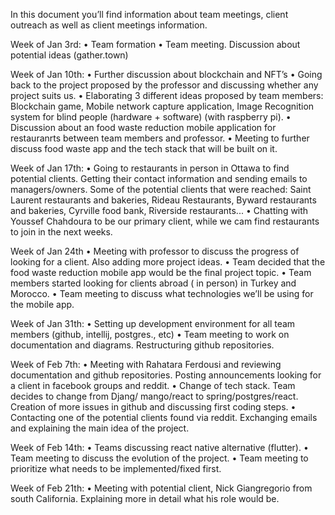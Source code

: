 In this document you’ll find information about team meetings, client outreach as well as client meetings information.

Week of Jan 3rd:
•	Team formation
•	Team meeting. Discussion about potential ideas (gather.town)

Week of Jan 10th:
•	Further discussion about blockchain and NFT’s
•	Going back to the project proposed by the professor and discussing whether any project suits us.
•	Elaborating 3 different ideas proposed by team members: Blockchain game, Mobile network capture application, Image Recognition system for blind people (hardware + software) (with raspberry pi).
•	Discussion about an food waste reduction mobile application for restauranrts between team members and professor.
•	Meeting to further discuss food waste app and the tech stack that will be built on it.

Week of Jan 17th:
•	Going to restaurants in person in Ottawa to find potential clients. Getting their contact information and sending emails to managers/owners. Some of the potential clients that were reached: Saint Laurent restaurants and bakeries, Rideau Restaurants, Byward restaurants and bakeries, Cyrville food bank, Riverside restaurants...
•	Chatting with Youssef Chahdoura to be our primary client, while we cam find restaurants to join in the next weeks.

Week of Jan 24th
•	Meeting with professor to discuss the progress of looking for a client. Also adding more project ideas.
•	Team decided that the food waste reduction mobile app would be the final project topic.
•	Team members started looking for clients abroad ( in person) in Turkey and Morocco.
•	Team meeting to discuss what technologies we’ll be using for the mobile app.

Week of Jan 31th:
•	Setting up development environment for all team members (github, intellij, postgres., etc)
•	Team meeting to work on documentation and diagrams. Restructuring github repositories.


Week of Feb 7th:
•	Meeting with Rahatara Ferdousi and reviewing documentation and github repositories. Posting announcements looking for a client in facebook groups and reddit.
•	Change of tech stack. Team decides to change from Djang/ mango/react to spring/postgres/react. Creation of more issues in github and discussing first coding steps.
•	Contacting one of the potential clients found via reddit. Exchanging emails and explaining the main idea of the project.

Week of Feb 14th:
•	Teams discussing react native alternative (flutter).
•	Team meeting to discuss the evolution of the project.
•	Team meeting to prioritize what needs to be implemented/fixed first.

Week of Feb 21th:
•	Meeting with potential client, Nick Giangregorio from south California. Explaining more in detail what his role would be.


